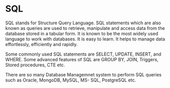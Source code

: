 # SQL
SQL stands for Structure Query Language. SQL statements which are also known as queries are used to retrieve, manipulate and access data from the database stored in a tabular form. It is known to be the most widely used language to work with databases. It is easy to learn. It helps to manage data effortlessly, efficiently and rapidly.

Some commonly used SQL statements are SELECT, UPDATE, INSERT, and WHERE. Some advanced features of SQL are GROUP BY, JOIN, Triggers, Stored procedures, CTE etc.

There are so many Database Managemnet system to perform SQL queries such as Oracle, MongoDB, MySQL, MS- SQL, PostgreSQL etc.
